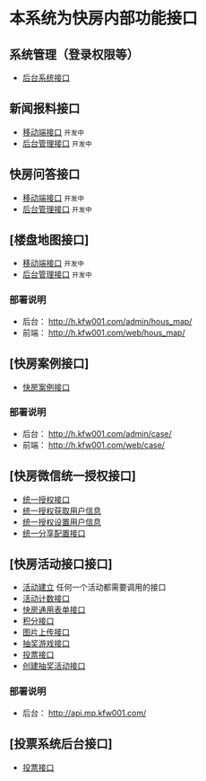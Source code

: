 ﻿
# 本系统为快房内部功能接口


## 系统管理（登录权限等）

- [后台系统接口](/doc/system/README.md)

## 新闻报料接口
- [移动端接口](/doc/news/wx/README.md)   `开发中`
- [后台管理接口](/doc/news/admin/README.md)     `开发中`

## 快房问答接口
- [移动端接口](/doc/ask/README.md)   `开发中`
- [后台管理接口](/doc/ask/admin/README.md)   `开发中`  


## [楼盘地图接口]
- [移动端接口](/doc/map/README.md)   `开发中`
- [后台管理接口](/doc/map/admin/README.md)  `开发中`

### 部署说明
- 后台： http://h.kfw001.com/admin/hous_map/
- 前端： http://h.kfw001.com/web/hous_map/


## [快房案例接口]

- [快房案例接口](/doc/case/README.md)  

### 部署说明
- 后台： http://h.kfw001.com/admin/case/
- 前端： http://h.kfw001.com/web/case/


## [快房微信统一授权接口]

- [统一授权接口](/doc/mp/mp.md)
- [统一授权获取用户信息](/doc/mp/mp.md)
- [统一授权设置用户信息](/doc/mp/mp.md)
- [统一分享配置接口](/doc/mp/mp.md)


## [快房活动接口接口]

- [活动建立](/doc/activity/ini.md)   任何一个活动都需要调用的接口
- [活动计数接口](/doc/activity/code.md)  
- [快房通用表单接口](/doc/activity/form.md)  
- [积分接口](/doc/activity/score.md)  
- [图片上传接口](/doc/activity/img.md)  
- [抽奖游戏接口](/doc/activity/prize.md)
- [投票接口](/doc/activity/vote.md)
- [创建抽奖活动接口](/doc/activity/adminactivity.md)

### 部署说明
- 后台： http://api.mp.kfw001.com/

## [投票系统后台接口]

- [投票接口](/doc/admin/active/vote.md)